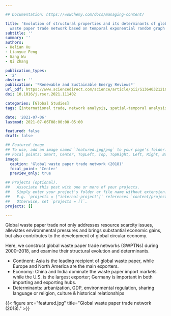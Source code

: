 ```yaml
---

## Documentation: https://wowchemy.com/docs/managing-content/

title: 'Evolution of structural properties and its determinants of global
  waste paper trade network based on temporal exponential random graph models'
subtitle: ''
summary: ''
authors:
- Helian Xu
- Lianyue Feng
- Gang Wu
- Qi Zhang

publication_types: 
- '2'
abstract: ''
publication: '*Renewable and Sustainable Energy Reviews*'
url_pdf: https://www.sciencedirect.com/science/article/pii/S1364032121006870
doi: 10.1016/j.rser.2021.111402

categories: [Global Studies]
tags: [international trade, network analysis, spatial-temporal analysis]

date: '2021-07-06'
lastmod: 2021-07-06T08:00:00-05:00

featured: false
draft: false

## Featured image
## To use, add an image named `featured.jpg/png` to your page's folder.
## Focal points: Smart, Center, TopLeft, Top, TopRight, Left, Right, BottomLeft, Bottom, BottomRight.
image:
  caption: 'Global waste paper trade network (2018)'
  focal_point: 'Center'
  preview_only: true

## Projects (optional).
##   Associate this post with one or more of your projects.
##   Simply enter your project's folder or file name without extension.
##   E.g. `projects = ["internal-project"]` references `content/project/deep-learning/index.md`.
##   Otherwise, set `projects = []`.
projects: []

---
```


Global waste paper trade not only addresses resource scarcity issues, alleviates environmental pressures and brings substantial economic gains, but also contributes to the development of global circular economy. 
<br>

Here, we construct global waste paper trade networks (GWPTNs) during 2000–2018, and examine their structural evolution and determinants.
- Continent: Asia is the leading recipient of global waste paper, while Europe and North America are the main exporters.
- Economy: China and India dominate the waste paper import markets while the U.S. is the largest exporter; Germany is important in both importing and exporting hubs.
- Determinants: urbanization, GDP, environmental regulation, sharing language or religion, culture & historical relationships

{{< figure src="featured.jpg" title="Global waste paper trade network (2018)." >}}


